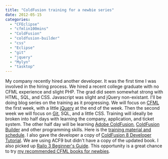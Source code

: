 ```yaml
---
title: "ColdFusion training for a newbie series"
date: 2012-05-15
categories: 
  - "CFEclipse"
  - "cfmlin100mins"
  - "ColdFusion"
  - "coldfusion-builder"
  - "css"
  - "Eclipse"
  - "git"
  - "jquery"
  - "Mylyn"
  - "tasktop"
---
```


My company recently hired another developer. It was the first time I was involved in the hiring process. We hired a recent college graduate with no CFML experience and slight PHP. The grad did seem somewhat strong with HTML, SQL, and CSS. Javascript was slight and jQuery non-existant. I'll be doing blog series on the training as it progressing. We will focus on [CFML](http://en.wikipedia.org/wiki/ColdFusion) the first week, with a little [jQuery](http://jquery.com/) at the end of the week. Then the second week we will focus on [Git](http://git-scm.com/), SQL, and a little CSS. Training will ideally be broken into half days with learning the company, application, and ticket system. The other half day will be learning [Adobe ColdFusion](http://www.adobe.com/products/coldfusion-family.html), [ColdFusion Builder](http://www.adobe.com/products/coldfusion-builder.html) and other programming skills. Here is the [training material and schedule](https://docs.google.com/document/d/1qvIlIze26xZnY3nJnmGG8Yg31huxD_8-zxB434gAKKY/edit). I also gave the developer a copy of [ColdFusion 8 Developer Tutorial](http://www.amazon.com/ColdFusion-Developer-Tutorial-John-Farrar/dp/1847194125/ref=sr_1_2?ie=UTF8&qid=1337091366&sr=8-2). We are using ACF9 but didn't have a copy of the updated book. I also picked up [Railo 3 Beginner's Guide](http://www.amazon.com/Railo-Beginners-Guide-Mark-Drew/dp/1849513406/ref=sr_1_1?ie=UTF8&qid=1337091542&sr=8-1). This opportunity is a great chance to try [my recommended CFML books for newbies](/post.cfm/is-adobe-coldfusion-web-application-construction-kit-series-bad-for-new-cfml-developers).
